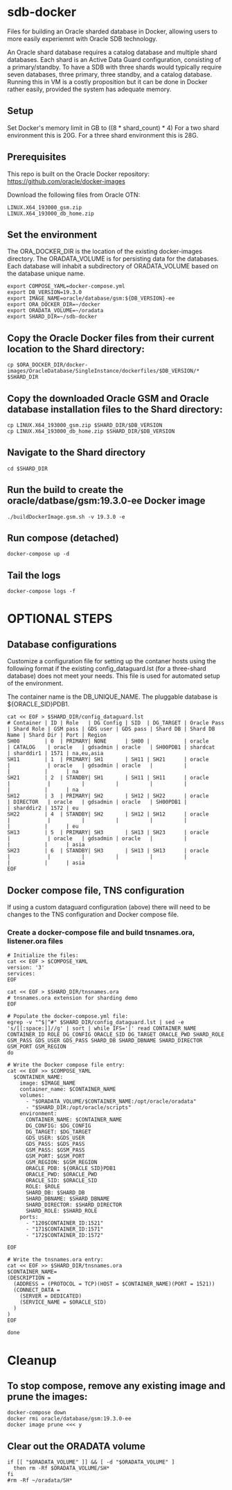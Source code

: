 # sdb-docker

Files for building an Oracle sharded database in Docker, allowing users to more easily experiemnt with Oracle SDB technology.

An Oracle shard database requires a catalog database and multiple shard databases. Each shard is an Active Data Guard configuration, consisting of a primary/standby. To have a SDB with three shards would typically require seven databases, three primary, three standby, and a catalog database. Running this in VM is a costly proposition but it can be done in Docker rather easily, provided the system has adequate memory.

## Setup

Set Docker's memory limit in GB to ((8 * shard_count) * 4)
For a two shard environment this is 20G.
For a three shard environment this is 28G.

## Prerequisites
This repo is built on the Oracle Docker repository: https://github.com/oracle/docker-images

Download the following files from Oracle OTN:
```
LINUX.X64_193000_gsm.zip
LINUX.X64_193000_db_home.zip
```

## Set the environment
The ORA_DOCKER_DIR is the location of the existing docker-images directory. The ORADATA_VOLUME is for persisting data for the databases. Each database will inhabit a subdirectory of ORADATA_VOLUME based on the database unique name.
```
export COMPOSE_YAML=docker-compose.yml
export DB_VERSION=19.3.0
export IMAGE_NAME=oracle/database/gsm:${DB_VERSION}-ee
export ORA_DOCKER_DIR=~/docker
export ORADATA_VOLUME=~/oradata
export SHARD_DIR=~/sdb-docker
```

## Copy the Oracle Docker files from their current location to the Shard directory:
`cp $ORA_DOCKER_DIR/docker-images/OracleDatabase/SingleInstance/dockerfiles/$DB_VERSION/* $SHARD_DIR`

## Copy the downloaded Oracle GSM and Oracle database installation files to the Shard directory:
```
cp LINUX.X64_193000_gsm.zip $SHARD_DIR/$DB_VERSION
cp LINUX.X64_193000_db_home.zip $SHARD_DIR/$DB_VERSION
```

## Navigate to the Shard directory
`cd $SHARD_DIR`

## Run the build to create the oracle/datbase/gsm:19.3.0-ee Docker image
`./buildDockerImage.gsm.sh -v 19.3.0 -e`

## Run compose (detached)
`docker-compose up -d`

## Tail the logs
`docker-compose logs -f`



# OPTIONAL STEPS
## Database configurations
Customize a configuration file for setting up the contaner hosts using the following format if the existing config_dataguard.lst (for a three-shard database) does not meet your needs. This file is used for automated setup of the environment.

The container name is the DB_UNIQUE_NAME.
The pluggable database is ${ORACLE_SID}PDB1.

```
cat << EOF > $SHARD_DIR/config_dataguard.lst
# Container | ID | Role   | DG Config | SID  | DG_TARGET | Oracle Pass | Shard Role | GSM pass | GDS user | GDS pass | Shard DB | Shard DB Name | Shard Dir | Port | Region
SH00        | 0  | PRIMARY| NONE      | SH00 |           | oracle      | CATALOG    | oracle   | gdsadmin | oracle   | SH00PDB1 | shardcat      | sharddir1 | 1571 | na,eu,asia
SH11        | 1  | PRIMARY| SH1       | SH11 | SH21      | oracle      |            | oracle   | gdsadmin | oracle   |          |               |           |      | na
SH21        | 2  | STANDBY| SH1       | SH11 | SH11      | oracle      |            |          |          |          |          |               |           |      | na
SH12        | 3  | PRIMARY| SH2       | SH12 | SH22      | oracle      | DIRECTOR   | oracle   | gdsadmin | oracle   | SH00PDB1 |               | sharddir2 | 1572 | eu
SH22        | 4  | STANDBY| SH2       | SH12 | SH12      | oracle      |            |          |          |          |          |               |           |      | eu
SH13        | 5  | PRIMARY| SH3       | SH13 | SH23      | oracle      |            | oracle   | gdsadmin | oracle   |          |               |           |      | asia
SH23        | 6  | STANDBY| SH3       | SH13 | SH13      | oracle      |            |          |          |          |          |               |           |      | asia
EOF
```

## Docker compose file, TNS configuration
If using a custom dataguard configuration (above) there will need to be changes to the TNS configuration and Docker compose file.

### Create a docker-compose file and build tnsnames.ora, listener.ora files
```
# Initialize the files:
cat << EOF > $COMPOSE_YAML
version: '3'
services: 
EOF

cat << EOF > $SHARD_DIR/tnsnames.ora
# tnsnames.ora extension for sharding demo
EOF

# Populate the docker-compose.yml file:
egrep -v "^$|^#" $SHARD_DIR/config_dataguard.lst | sed -e 's/[[:space:]]//g' | sort | while IFS='|' read CONTAINER_NAME CONTAINER_ID ROLE DG_CONFIG ORACLE_SID DG_TARGET ORACLE_PWD SHARD_ROLE GSM_PASS GDS_USER GDS_PASS SHARD_DB SHARD_DBNAME SHARD_DIRECTOR GSM_PORT GSM_REGION
do

# Write the Docker compose file entry:
cat << EOF >> $COMPOSE_YAML
  $CONTAINER_NAME:
    image: $IMAGE_NAME
    container_name: $CONTAINER_NAME
    volumes:
      - "$ORADATA_VOLUME/$CONTAINER_NAME:/opt/oracle/oradata"
      - "$SHARD_DIR:/opt/oracle/scripts"
    environment:
      CONTAINER_NAME: $CONTAINER_NAME
      DG_CONFIG: $DG_CONFIG
      DG_TARGET: $DG_TARGET
      GDS_USER: $GDS_USER
      GDS_PASS: $GDS_PASS
      GSM_PASS: $GSM_PASS
      GSM_PORT: $GSM_PORT
      GSM_REGION: $GSM_REGION
      ORACLE_PDB: ${ORACLE_SID}PDB1
      ORACLE_PWD: $ORACLE_PWD
      ORACLE_SID: $ORACLE_SID
      ROLE: $ROLE
      SHARD_DB: $SHARD_DB
      SHARD_DBNAME: $SHARD_DBNAME
      SHARD_DIRECTOR: $SHARD_DIRECTOR
      SHARD_ROLE: $SHARD_ROLE
    ports:
      - "120$CONTAINER_ID:1521"
      - "171$CONTAINER_ID:1571"
      - "172$CONTAINER_ID:1572"

EOF

# Write the tnsnames.ora entry:
cat << EOF >> $SHARD_DIR/tnsnames.ora
$CONTAINER_NAME=
(DESCRIPTION =
  (ADDRESS = (PROTOCOL = TCP)(HOST = $CONTAINER_NAME)(PORT = 1521))
  (CONNECT_DATA =
    (SERVER = DEDICATED)
    (SERVICE_NAME = $ORACLE_SID)
  )
)
EOF

done
```
# Cleanup
## To stop compose, remove any existing image and prune the images:
```
docker-compose down
docker rmi oracle/database/gsm:19.3.0-ee
docker image prune <<< y
```

## Clear out the ORADATA volume
```
if [[ "$ORADATA_VOLUME" ]] && [ -d "$ORADATA_VOLUME" ]
  then rm -Rf $ORADATA_VOLUME/SH*
fi
#rm -Rf ~/oradata/SH*
```
